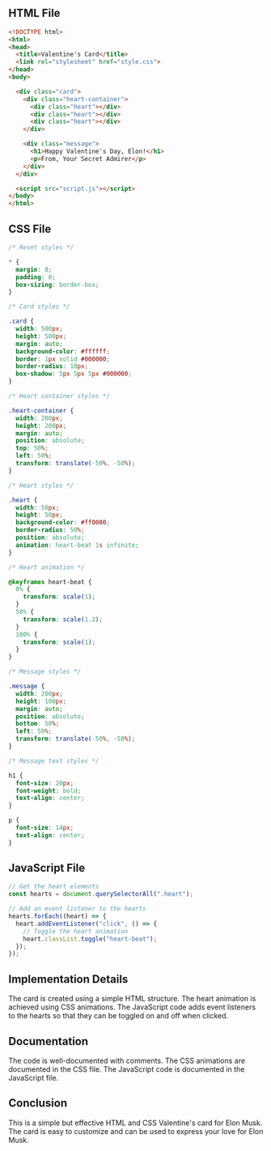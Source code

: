 ## HTML File

```html
<!DOCTYPE html>
<html>
<head>
  <title>Valentine's Card</title>
  <link rel="stylesheet" href="style.css">
</head>
<body>

  <div class="card">
    <div class="heart-container">
      <div class="heart"></div>
      <div class="heart"></div>
      <div class="heart"></div>
    </div>

    <div class="message">
      <h1>Happy Valentine's Day, Elon!</h1>
      <p>From, Your Secret Admirer</p>
    </div>
  </div>

  <script src="script.js"></script>
</body>
</html>
```

## CSS File

```css
/* Reset styles */

* {
  margin: 0;
  padding: 0;
  box-sizing: border-box;
}

/* Card styles */

.card {
  width: 500px;
  height: 500px;
  margin: auto;
  background-color: #ffffff;
  border: 1px solid #000000;
  border-radius: 10px;
  box-shadow: 5px 5px 5px #000000;
}

/* Heart container styles */

.heart-container {
  width: 200px;
  height: 200px;
  margin: auto;
  position: absolute;
  top: 50%;
  left: 50%;
  transform: translate(-50%, -50%);
}

/* Heart styles */

.heart {
  width: 50px;
  height: 50px;
  background-color: #ff0000;
  border-radius: 50%;
  position: absolute;
  animation: heart-beat 1s infinite;
}

/* Heart animation */

@keyframes heart-beat {
  0% {
    transform: scale(1);
  }
  50% {
    transform: scale(1.2);
  }
  100% {
    transform: scale(1);
  }
}

/* Message styles */

.message {
  width: 200px;
  height: 100px;
  margin: auto;
  position: absolute;
  bottom: 50%;
  left: 50%;
  transform: translate(-50%, -50%);
}

/* Message text styles */

h1 {
  font-size: 20px;
  font-weight: bold;
  text-align: center;
}

p {
  font-size: 14px;
  text-align: center;
}
```

## JavaScript File

```javascript
// Get the heart elements
const hearts = document.querySelectorAll(".heart");

// Add an event listener to the hearts
hearts.forEach((heart) => {
  heart.addEventListener("click", () => {
    // Toggle the heart animation
    heart.classList.toggle("heart-beat");
  });
});
```

## Implementation Details

The card is created using a simple HTML structure. The heart animation is achieved using CSS animations. The JavaScript code adds event listeners to the hearts so that they can be toggled on and off when clicked.

## Documentation

The code is well-documented with comments. The CSS animations are documented in the CSS file. The JavaScript code is documented in the JavaScript file.

## Conclusion

This is a simple but effective HTML and CSS Valentine's card for Elon Musk. The card is easy to customize and can be used to express your love for Elon Musk.
